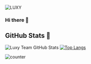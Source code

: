![LUXY](https://raw.githubusercontent.com/LoliKillers/LoliKillers-Database/master/video/anim.gif)
### Hi there 👋


## GitHub Stats 🌟

![Luxy Team GitHub Stats](https://github-readme-stats.vercel.app/api?username=LuxyTeam&theme=chartreuse-dark&count_private=true&show_icons=true&cache_seconds=1800)
[![Top Langs](https://github-readme-stats.vercel.app/api/top-langs/?username=LuxyTeam&theme=chartreuse-dark&layout=compact)](https://github.com/LoliKillers/LoliKillers)

![counter](https://komarev.com/ghpvc/?username=LuxyTeam&style=flat-square)
